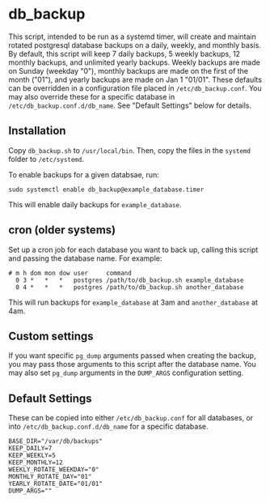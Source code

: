 db_backup
=========
This script, intended to be run as a systemd timer, will create and maintain
rotated postgresql database backups on a daily, weekly, and monthly basis. By
default, this script will keep 7 daily backups, 5 weekly backups, 12 monthly
backups, and unlimited yearly backups. Weekly backups are made on Sunday
(weekday "0"), monthly backups are made on the first of the month ("01"), and
yearly backups are made on Jan 1 "01/01". These defaults can be overridden in a
configuration file placed in `/etc/db_backup.conf`. You may also override these
for a specific database in `/etc/db_backup.conf.d/db_name`. See "Default
Settings" below for details. 

Installation
------------
Copy `db_backup.sh` to `/usr/local/bin`. Then, copy the files in the `systemd`
folder to `/etc/systemd`.

To enable backups for a given databsae, run:

    sudo systemctl enable db_backup@example_database.timer

This will enable daily backups for `example_database`.

cron (older systems)
--------------------
Set up a cron job for each database you want to back up, calling this script
and passing the database name. For example:

    # m h dom mon dow user     command
      0 3 *   *   *   postgres /path/to/db_backup.sh example_database
      0 4 *   *   *   postgres /path/to/db_backup.sh another_database

This will run backups for `example_database` at 3am and `another_database` at
4am.

Custom settings
---------------
If you want specific `pg_dump` arguments passed when creating the backup,
you may pass those arguments to this script after the database name. You may
also set `pg_dump` arguments in the `DUMP_ARGS` configuration setting.

Default Settings
----------------
These can be copied into either `/etc/db_backup.conf` for all databases, or into
`/etc/db_backup.conf.d/db_name` for a specific database.

    BASE_DIR="/var/db/backups"
    KEEP_DAILY=7
    KEEP_WEEKLY=5
    KEEP_MONTHLY=12
    WEEKLY_ROTATE_WEEKDAY="0"
    MONTHLY_ROTATE_DAY="01"
    YEARLY_ROTATE_DATE="01/01"
    DUMP_ARGS=""

